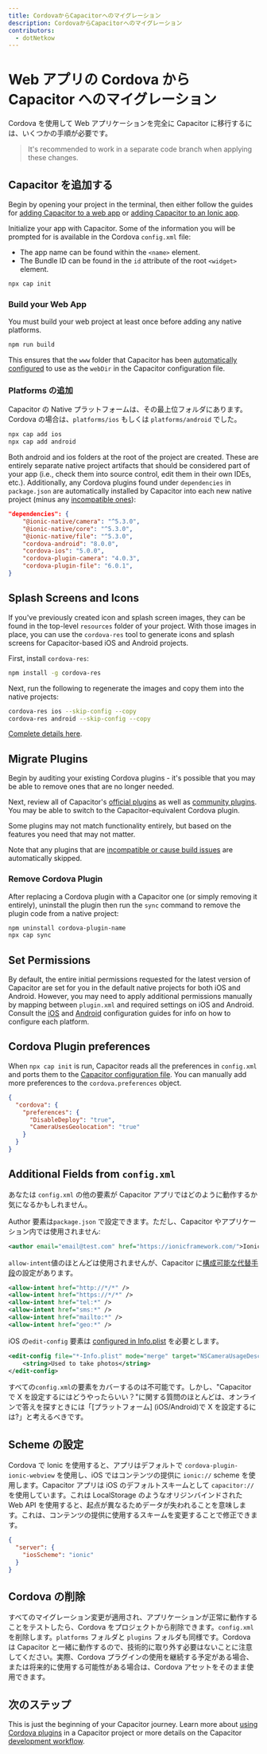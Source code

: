 ```yaml
---
title: CordovaからCapacitorへのマイグレーション
description: CordovaからCapacitorへのマイグレーション
contributors:
  - dotNetkow
---
```


# Web アプリの Cordova から Capacitor へのマイグレーション

Cordova を使用して Web アプリケーションを完全に Capacitor に移行するには、いくつかの手順が必要です。

> It's recommended to work in a separate code branch when applying these changes.

## Capacitor を追加する

Begin by opening your project in the terminal, then either follow the guides for [adding Capacitor to a web app](/docs/getting-started#adding-capacitor-to-your-app) or [adding Capacitor to an Ionic app](/docs/getting-started/with-ionic#existing-ionic-project).

Initialize your app with Capacitor. Some of the information you will be prompted for is available in the Cordova `config.xml` file:

- The app name can be found within the `<name>` element.
- The Bundle ID can be found in the `id` attribute of the root `<widget>` element.

```bash
npx cap init
```

### Build your Web App

You must build your web project at least once before adding any native platforms.

```bash
npm run build
```

This ensures that the `www` folder that Capacitor has been [automatically configured](/docs/basics/configuring-your-app) to use as the `webDir` in the Capacitor configuration file.

### Platforms の追加

Capacitor の Native プラットフォームは、その最上位フォルダにあります。Cordova の場合は、`platforms/ios` もしくは `platforms/android` でした。

```bash
npx cap add ios
npx cap add android
```

Both android and ios folders at the root of the project are created. These are entirely separate native project artifacts that should be considered part of your app (i.e., check them into source control, edit them in their own IDEs, etc.). Additionally, any Cordova plugins found under `dependencies` in `package.json` are automatically installed by Capacitor into each new native project (minus any [incompatible ones](/docs/plugins/cordova#known-incompatible-plugins)):

```json
"dependencies": {
    "@ionic-native/camera": "^5.3.0",
    "@ionic-native/core": "^5.3.0",
    "@ionic-native/file": "^5.3.0",
    "cordova-android": "8.0.0",
    "cordova-ios": "5.0.0",
    "cordova-plugin-camera": "4.0.3",
    "cordova-plugin-file": "6.0.1",
}
```

## Splash Screens and Icons

If you've previously created icon and splash screen images, they can be found in the top-level `resources` folder of your project. With those images in place, you can use the `cordova-res` tool to generate icons and splash screens for Capacitor-based iOS and Android projects.

First, install `cordova-res`:

```bash
npm install -g cordova-res
```

Next, run the following to regenerate the images and copy them into the native projects:

```bash
cordova-res ios --skip-config --copy
cordova-res android --skip-config --copy
```

[Complete details here](https://github.com/ionic-team/cordova-res#capacitor).

## Migrate Plugins

Begin by auditing your existing Cordova plugins - it's possible that you may be able to remove ones that are no longer needed.

Next, review all of Capacitor's [official plugins](/docs/apis) as well as [community plugins](/docs/plugins/community). You may be able to switch to the Capacitor-equivalent Cordova plugin.

Some plugins may not match functionality entirely, but based on the features you need that may not matter.

Note that any plugins that are [incompatible or cause build issues](/docs/plugins/cordova#known-incompatible-plugins) are automatically skipped.

### Remove Cordova Plugin

After replacing a Cordova plugin with a Capacitor one (or simply removing it entirely), uninstall the plugin then run the `sync` command to remove the plugin code from a native project:

```bash
npm uninstall cordova-plugin-name
npx cap sync
```

## Set Permissions

By default, the entire initial permissions requested for the latest version of Capacitor are set for you in the default native projects for both iOS and Android. However, you may need to apply additional permissions manually by mapping between `plugin.xml` and required settings on iOS and Android. Consult the [iOS](/docs/ios/configuration) and [Android](/docs/android/configuration) configuration guides for info on how to configure each platform.

## Cordova Plugin preferences

When `npx cap init` is run, Capacitor reads all the preferences in `config.xml` and ports them to the [Capacitor configuration file](/docs/config). You can manually add more preferences to the `cordova.preferences` object.

```json
{
  "cordova": {
    "preferences": {
      "DisableDeploy": "true",
      "CameraUsesGeolocation": "true"
    }
  }
}
```

## Additional Fields from `config.xml`

あなたは `config.xml` の他の要素が Capacitor アプリではどのように動作するか気になるかもしれません。

Author 要素は`package.json` で設定できます。ただし、Capacitor やアプリケーション内では使用されません:

```xml
<author email="email@test.com" href="https://ionicframework.com/">Ionic Framework Team</author>
```

`allow-intent`値のほとんどは使用されませんが、Capacitor に[構成可能な代替手段](/docs/basics/configuring-your-app/)の設定があります。

```xml
<allow-intent href="http://*/*" />
<allow-intent href="https://*/*" />
<allow-intent href="tel:*" />
<allow-intent href="sms:*" />
<allow-intent href="mailto:*" />
<allow-intent href="geo:*" />
```

iOS の`edit-config` 要素は [configured in Info.plist](/docs/ios/configuration) を必要とします。

```xml
<edit-config file="*-Info.plist" mode="merge" target="NSCameraUsageDescription">
    <string>Used to take photos</string>
</edit-config>
```

すべての`config.xml`の要素をカバーするのは不可能です。しかし、"Capacitor で X を設定するにはどうやったらいい？"に関する質問のほとんどは、オンラインで答えを探すときには「[プラットフォーム] (iOS/Android)で X を設定するには?」と考えるべきです。

## Scheme の設定

Cordova で Ionic を使用すると、アプリはデフォルトで `cordova-plugin-ionic-webview` を使用し、iOS ではコンテンツの提供に `ionic://` scheme を使用します。Capacitor アプリは iOS のデフォルトスキームとして `capacitor://` を使用しています。これは LocalStorage のようなオリジンバインドされた Web API を使用すると、起点が異なるためデータが失われることを意味します。これは、コンテンツの提供に使用するスキームを変更することで修正できます。

```json
{
  "server": {
    "iosScheme": "ionic"
  }
}
```

## Cordova の削除

すべてのマイグレーション変更が適用され、アプリケーションが正常に動作することをテストしたら、Cordova をプロジェクトから削除できます。`config.xml`を削除します。`platforms` フォルダと `plugins` フォルダも同様です。Cordova は Capacitor と一緒に動作するので、技術的に取り外す必要はないことに注意してください。実際、Cordova プラグインの使用を継続する予定がある場合、または将来的に使用する可能性がある場合は、Cordova アセットをそのまま使用できます。

## 次のステップ

This is just the beginning of your Capacitor journey. Learn more about [using Cordova plugins](/docs/plugins/cordova) in a Capacitor project or more details on the Capacitor [development workflow](/docs/basics/workflow).
